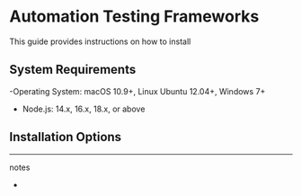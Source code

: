 # Automation Testing Frameworks

This guide provides instructions on how to install

## System Requirements

-Operating System: macOS 10.9+, Linux Ubuntu 12.04+, Windows 7+

-   Node.js: 14.x, 16.x, 18.x, or above

## Installation Options



---

notes

-
